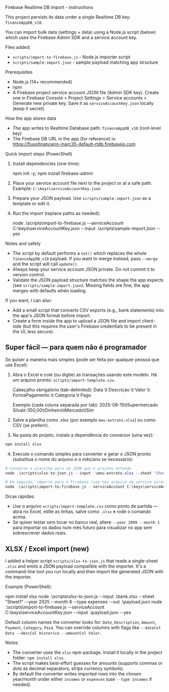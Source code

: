 Firebase Realtime DB import - instructions

This project persists its data under a single Realtime DB key: `financeAppDB_v10`.

You can import bulk data (settings + data) using a Node.js script (below) which uses the Firebase Admin SDK and a service account key.

Files added:
- `scripts/import-to-firebase.js` - Node.js importer script
- `scripts/sample-import.json` - sample payload matching app structure

Prerequisites
- Node.js (14+ recommended)
- npm
- A Firebase project service account JSON file (Admin SDK key). Create one in Firebase Console > Project Settings > Service accounts > Generate new private key. Save it as `serviceAccountKey.json` locally (keep it secret).

How the app stores data
- The app writes to Realtime Database path: `financeAppDB_v10` (root-level key)
- The Firebase DB URL in the app (for reference) is: https://fluxofinanceiro-marc35-default-rtdb.firebaseio.com

Quick import steps (PowerShell)
1) Install dependencies (one-time):

   npm init -y; npm install firebase-admin

2) Place your service account file next to the project or at a safe path. Example: `C:\keys\serviceAccountKey.json`

3) Prepare your JSON payload. Use `scripts/sample-import.json` as a template or edit it.

4) Run the import (replace paths as needed):

   node .\scripts\import-to-firebase.js --serviceAccount C:\keys\serviceAccountKey.json --input .\scripts\sample-import.json --yes

Notes and safety
- The script by default performs a `set()` which replaces the whole `financeAppDB_v10` payload. If you want to merge instead, pass `--merge` and the script will call `update()`.
- Always keep your service account JSON private. Do not commit it to version control.
- Validate the JSON payload structure matches the shape the app expects (see `scripts/sample-import.json`). Missing fields are fine; the app merges with defaults when loading.

If you want, I can also:
- Add a small script that converts CSV exports (e.g., bank statements) into the app's JSON format before import.
- Create a form inside the app to upload a JSON file and import client-side (but this requires the user's Firebase credentials to be present in the UI, less secure).

Super fácil — para quem não é programador
----------------------------------------
Se quiser a maneira mais simples (pode ser feita por qualquer pessoa que use Excel):

1) Abra o Excel e cole (ou digite) as transações usando este modelo. Há um arquivo pronto: `scripts/import-template.csv`.

   Cabeçalho obrigatório (tab-delimited):
   Data \t Descrição \t Valor \t FormaPagamento \t Categoria \t Pago

   Exemplo (cada coluna separada por tab):
   2025-08-15\tSupermercado Silva\t-350,00\tDinheiro\tMercado\tSim

2) Salve a planilha como .xlsx (por exemplo `meu-extrato.xlsx`) ou como CSV (se preferir).

3) Na pasta do projeto, instale a dependência do conversor (uma vez):

```powershell
npm install xlsx
```

4) Execute o comando simples para converter e gerar o JSON pronto (substitua o nome do arquivo e o mês/ano se necessário):

```powershell
# Converte a planilha para um JSON que o projeto entende
node .\scripts\xlsx-to-json.js --input .\meu-extrato.xlsx --sheet "Sheet1" --year 2025 --month 8 --type expenses --out .\payload.json

# Em seguida, importe para o Firebase (use seu arquivo de service account)
node .\scripts\import-to-firebase.js --serviceAccount C:\keys\serviceAccountKey.json --input .\payload.json --yes
```

Dicas rápidas:
- Use o arquivo `scripts/import-template.csv` como ponto de partida — abra no Excel, edite as linhas, salve como `.xlsx` e rode o comando acima.
- Se quiser testar sem tocar no banco real, altere `--year 2099 --month 1` para importar os dados num mês futuro para visualizar no app sem sobrescrever dados reais.

XLSX / Excel import (new)
------------------------
I added a helper script `scripts/xlsx-to-json.js` that reads a single-sheet `.xlsx` and emits a JSON payload compatible with the importer. It's a command-line tool you run locally and then import the generated JSON with the importer.

Example (PowerShell):

   npm install xlsx
   node .\scripts\xlsx-to-json.js --input .\bank.xlsx --sheet "Sheet1" --year 2025 --month 8 --type expenses --out .\payload.json
   node .\scripts\import-to-firebase.js --serviceAccount C:\keys\serviceAccountKey.json --input .\payload.json --yes

Default column names the converter looks for: `Date`, `Description`, `Amount`, `Payment`, `Category`, `Paid`.
You can override columns with flags like `--dateCol Data --descCol Historico --amountCol Valor`.

Notes:
- The converter uses the `xlsx` npm package. Install it locally in the project folder: `npm install xlsx`.
- The script makes best-effort guesses for amounts (supports commas or dots as decimal separators, strips currency symbols).
- By default the converter writes imported rows into the chosen year/month under either `incomes` or `expenses` (use `--type incomes` if needed).


